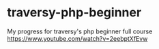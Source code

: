 # traversy-php-beginner
My progress for traversy's php beginner full course https://www.youtube.com/watch?v=2eebptXfEvw
